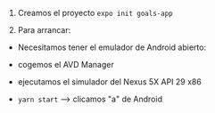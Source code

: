 1. Creamos el proyecto `expo init goals-app`

2. Para arrancar:
- Necesitamos tener el emulador de Android abierto:
- cogemos el AVD Manager
- ejecutamos el simulador del Nexus 5X API 29 x86

- `yarn start` --> clicamos "a" de Android
